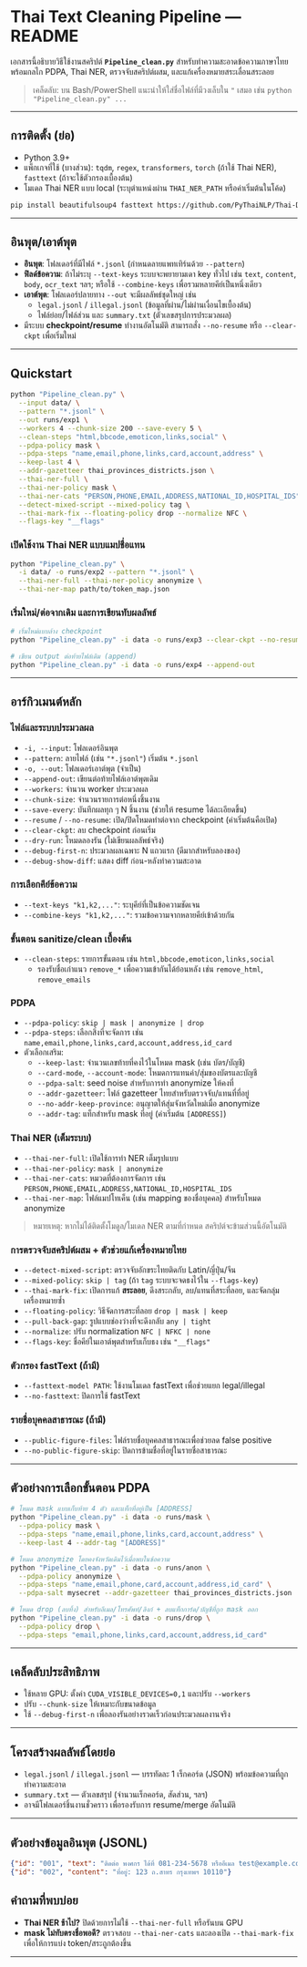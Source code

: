 
# Thai Text Cleaning Pipeline — README

เอกสารนี้อธิบายวิธีใช้งานสคริปต์ **`Pipeline_clean.py`** สำหรับทำความสะอาดข้อความภาษาไทยพร้อมกลไก PDPA, Thai NER, ตรวจจับสคริปต์ผสม, และแก้เครื่องหมายสระเลื่อนสระลอย

> เคล็ดลับ: บน Bash/PowerShell แนะนำให้ใส่ชื่อไฟล์ที่มีวงเล็บใน `"` เสมอ เช่น `python "Pipeline_clean.py" ...`

---

## การติดตั้ง (ย่อ)
- Python 3.9+
- แพ็กเกจที่ใช้ (บางส่วน): `tqdm`, `regex`, `transformers`, `torch` (ถ้าใช้ Thai NER), `fasttext` (ถ้าจะใช้ตัวกรองเบื้องต้น)
- โมเดล Thai NER แบบ local (ระบุตำแหน่งผ่าน `THAI_NER_PATH` หรือค่าเริ่มต้นในโค้ด)
```bash
pip install beautifulsoup4 fasttext https://github.com/PyThaiNLP/Thai-Data-Privacy/archive/master.zip 
```

---

## อินพุต/เอาต์พุต
- **อินพุต**: โฟลเดอร์ที่มีไฟล์ `*.jsonl` (กำหนดลายแพทเทิร์นด้วย `--pattern`)
- **ฟิลด์ข้อความ**: ถ้าไม่ระบุ `--text-keys` ระบบจะพยายามเดา key ทั่วไป เช่น `text`, `content`, `body`, `ocr_text` ฯลฯ; หรือใช้ `--combine-keys` เพื่อรวมหลายคีย์เป็นหนึ่งเดียว
- **เอาต์พุต**: โฟลเดอร์ปลายทาง `--out` จะมีผลลัพธ์ชุดใหญ่ เช่น
  - `legal.jsonl` / `illegal.jsonl` (ข้อมูลที่ผ่าน/ไม่ผ่านเงื่อนไขเบื้องต้น)
  - ไฟล์ย่อย/ไฟล์ส่วน และ `summary.txt` (ตัวเลขสรุปการประมวลผล)
- มีระบบ **checkpoint/resume** ทำงานอัตโนมัติ สามารถสั่ง `--no-resume` หรือ `--clear-ckpt` เพื่อเริ่มใหม่

---

## Quickstart

```bash
python "Pipeline_clean.py" \
  --input data/ \
  --pattern "*.jsonl" \
  --out runs/exp1 \
  --workers 4 --chunk-size 200 --save-every 5 \
  --clean-steps "html,bbcode,emoticon,links,social" \
  --pdpa-policy mask \
  --pdpa-steps "name,email,phone,links,card,account,address" \
  --keep-last 4 \
  --addr-gazetteer thai_provinces_districts.json \
  --thai-ner-full \
  --thai-ner-policy mask \
  --thai-ner-cats "PERSON,PHONE,EMAIL,ADDRESS,NATIONAL_ID,HOSPITAL_IDS" \
  --detect-mixed-script --mixed-policy tag \
  --thai-mark-fix --floating-policy drop --normalize NFC \
  --flags-key "__flags"
```

### เปิดใช้งาน Thai NER แบบแมปชื่อแทน
```bash
python "Pipeline_clean.py" \
  -i data/ -o runs/exp2 --pattern "*.jsonl" \
  --thai-ner-full --thai-ner-policy anonymize \
  --thai-ner-map path/to/token_map.json
```

### เริ่มใหม่/ต่อจากเดิม และการเขียนทับผลลัพธ์
```bash
# เริ่มใหม่แบบล้าง checkpoint
python "Pipeline_clean.py" -i data -o runs/exp3 --clear-ckpt --no-resume

# เขียน output ต่อท้ายไฟล์เดิม (append)
python "Pipeline_clean.py" -i data -o runs/exp4 --append-out
```

---

## อาร์กิวเมนต์หลัก

### ไฟล์และระบบประมวลผล
- `-i, --input`: โฟลเดอร์อินพุต
- `--pattern`: ลายไฟล์ (เช่น `"*.jsonl"`) เริ่มต้น `*.jsonl`
- `-o, --out`: โฟลเดอร์เอาต์พุต (จำเป็น)
- `--append-out`: เขียนต่อท้ายไฟล์เอาต์พุตเดิม
- `--workers`: จำนวน worker ประมวลผล
- `--chunk-size`: จำนวนรายการต่อหนึ่งชิ้นงาน
- `--save-every`: บันทึกผลทุก ๆ N ชิ้นงาน (ช่วยให้ resume ได้ละเอียดขึ้น)
- `--resume` / `--no-resume`: เปิด/ปิดโหมดทำต่อจาก checkpoint (ค่าเริ่มต้นคือเปิด)
- `--clear-ckpt`: ลบ checkpoint ก่อนเริ่ม
- `--dry-run`: โหมดลองรัน (ไม่เขียนผลลัพธ์จริง)
- `--debug-first-n`: ประมวลผลเฉพาะ N แถวแรก (ดีมากสำหรับลองของ)
- `--debug-show-diff`: แสดง diff ก่อน-หลังทำความสะอาด

### การเลือกคีย์ข้อความ
- `--text-keys "k1,k2,..."`: ระบุคีย์ที่เป็นข้อความชัดเจน
- `--combine-keys "k1,k2,..."`: รวมข้อความจากหลายคีย์เข้าด้วยกัน

### ขั้นตอน sanitize/clean เบื้องต้น
- `--clean-steps`: รายการขั้นตอน เช่น `html,bbcode,emoticon,links,social`
  - รองรับชื่อเก่าแนว `remove_*` เพื่อความเข้ากันได้ย้อนหลัง เช่น `remove_html`, `remove_emails`

### PDPA
- `--pdpa-policy`: `skip | mask | anonymize | drop`  
- `--pdpa-steps`: เลือกสิ่งที่จะจัดการ เช่น `name,email,phone,links,card,account,address,id_card`
- ตัวเลือกเสริม:
  - `--keep-last`: จำนวนเลขท้ายที่คงไว้ในโหมด mask (เช่น บัตร/บัญชี)
  - `--card-mode`, `--account-mode`: โหมดการแทนค่า/สุ่มของบัตรและบัญชี
  - `--pdpa-salt`: seed noise สำหรับการทำ anonymize ให้คงที่
  - `--addr-gazetteer`: ไฟล์ gazetteer ไทยสำหรับตรวจจับ/แทนที่ที่อยู่
  - `--no-addr-keep-province`: อนุญาตให้สุ่มจังหวัดใหม่เมื่อ anonymize
  - `--addr-tag`: แท็กสำหรับ mask ที่อยู่ (ค่าเริ่มต้น `[ADDRESS]`)

### Thai NER (เต็มระบบ)
- `--thai-ner-full`: เปิดใช้การทำ NER เต็มรูปแบบ
- `--thai-ner-policy`: `mask | anonymize`
- `--thai-ner-cats`: หมวดที่ต้องการจัดการ เช่น `PERSON,PHONE,EMAIL,ADDRESS,NATIONAL_ID,HOSPITAL_IDS`
- `--thai-ner-map`: ไฟล์แมปโทเค็น (เช่น mapping ของชื่อบุคคล) สำหรับโหมด anonymize

> หมายเหตุ: หากไม่ได้ติดตั้งโมดูล/โมเดล NER ตามที่กำหนด สคริปต์จะข้ามส่วนนี้อัตโนมัติ

### การตรวจจับสคริปต์ผสม + ตัวช่วยแก้เครื่องหมายไทย
- `--detect-mixed-script`: ตรวจจับอักขระไทยติดกับ Latin/ญี่ปุ่น/จีน
- `--mixed-policy`: `skip | tag` (ถ้า `tag` ระบบจะจดธงไว้ใน `--flags-key`)
- `--thai-mark-fix`: เปิดการแก้ **สระลอย**, ดึงสระกลับ, ลบ/แทนที่สระที่ลอย, และจัดกลุ่มเครื่องหมายซ้ำ
- `--floating-policy`: วิธีจัดการสระที่ลอย `drop | mask | keep`
- `--pull-back-gap`: รูปแบบช่องว่างที่จะดึงกลับ `any | tight`
- `--normalize`: ปรับ normalization `NFC | NFKC | none`
- `--flags-key`: ชื่อคีย์ในเอาต์พุตสำหรับเก็บธง เช่น `"__flags"`

### ตัวกรอง fastText (ถ้ามี)
- `--fasttext-model PATH`: ใช้งานโมเดล fastText เพื่อช่วยแยก legal/illegal
- `--no-fasttext`: ปิดการใช้ fastText

### รายชื่อบุคคลสาธารณะ (ถ้ามี)
- `--public-figure-files`: ไฟล์รายชื่อบุคคลสาธารณะเพื่อช่วยลด false positive
- `--no-public-figure-skip`: ปิดการข้ามชื่อที่อยู่ในรายชื่อสาธารณะ

---

## ตัวอย่างการเลือกขั้นตอน PDPA

```bash
# โหมด mask แบบเก็บท้าย 4 ตัว และแท็กที่อยู่เป็น [ADDRESS]
python "Pipeline_clean.py" -i data -o runs/mask \
  --pdpa-policy mask \
  --pdpa-steps "name,email,phone,links,card,account,address" \
  --keep-last 4 --addr-tag "[ADDRESS]"

# โหมด anonymize โดยคงจังหวัดเดิมไว้เมื่อพบในข้อความ
python "Pipeline_clean.py" -i data -o runs/anon \
  --pdpa-policy anonymize \
  --pdpa-steps "name,email,phone,card,account,address,id_card" \
  --pdpa-salt mysecret --addr-gazetteer thai_provinces_districts.json

# โหมด drop (ลบทิ้ง) สำหรับอีเมล/โทรศัพท์/ลิงก์ + ลบแท็กการ์ด/บัญชีที่ถูก mask ออก
python "Pipeline_clean.py" -i data -o runs/drop \
  --pdpa-policy drop \
  --pdpa-steps "email,phone,links,card,account,address,id_card"
```

---

## เคล็ดลับประสิทธิภาพ
- ใช้หลาย GPU: ตั้งค่า `CUDA_VISIBLE_DEVICES=0,1` และปรับ `--workers`
- ปรับ `--chunk-size` ให้เหมาะกับขนาดข้อมูล
- ใช้ `--debug-first-n` เพื่อลองรันอย่างรวดเร็วก่อนประมวลผลงานจริง

---

## โครงสร้างผลลัพธ์โดยย่อ
- `legal.jsonl` / `illegal.jsonl` — บรรทัดละ 1 เร็กคอร์ด (JSON) พร้อมข้อความที่ถูกทำความสะอาด
- `summary.txt` — ตัวเลขสรุป (จำนวนเร็กคอร์ด, สัดส่วน, ฯลฯ)
- อาจมีโฟลเดอร์ชิ้นงานชั่วคราว เพื่อรองรับการ resume/merge อัตโนมัติ

---

## ตัวอย่างข้อมูลอินพุต (JSONL)

```json
{"id": "001", "text": "ติดต่อ พงศกร ได้ที่ 081-234-5678 หรืออีเมล test@example.com"}
{"id": "002", "content": "ที่อยู่: 123 ถ.สาทร กรุงเทพฯ 10110"}
```

## คำถามที่พบบ่อย
- **Thai NER ช้าไป?** ปิดด้วยการไม่ใช้ `--thai-ner-full` หรือรันบน GPU
- **mask ไม่ทับตรงชื่อพอดี?** ตรวจสอบ `--thai-ner-cats` และลองเปิด `--thai-mark-fix` เพื่อให้การแบ่ง token/สระถูกต้องขึ้น

---
